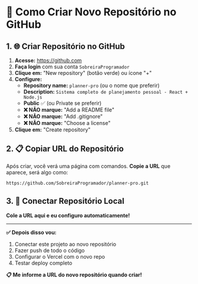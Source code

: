 # 🚀 Como Criar Novo Repositório no GitHub

## 1. 🌐 Criar Repositório no GitHub

1. **Acesse:** https://github.com
2. **Faça login** com sua conta `SobreiraProgramador`
3. **Clique em:** "New repository" (botão verde) ou ícone "+"
4. **Configure:**
   - **Repository name:** `planner-pro` (ou o nome que preferir)
   - **Description:** `Sistema completo de planejamento pessoal - React + Node.js`
   - **Public** ✅ (ou Private se preferir)
   - **❌ NÃO marque:** "Add a README file"
   - **❌ NÃO marque:** "Add .gitignore" 
   - **❌ NÃO marque:** "Choose a license"
5. **Clique em:** "Create repository"

## 2. 📋 Copiar URL do Repositório

Após criar, você verá uma página com comandos. **Copie a URL** que aparece, será algo como:
```
https://github.com/SobreiraProgramador/planner-pro.git
```

## 3. 🔗 Conectar Repositório Local

**Cole a URL aqui e eu configuro automaticamente!**

---

**✅ Depois disso vou:**
1. Conectar este projeto ao novo repositório
2. Fazer push de todo o código
3. Configurar o Vercel com o novo repo
4. Testar deploy completo

**📋 Me informe a URL do novo repositório quando criar!**
